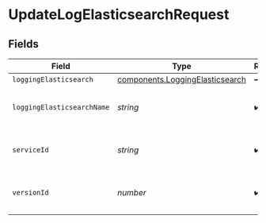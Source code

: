 # UpdateLogElasticsearchRequest


## Fields

| Field                                                                          | Type                                                                           | Required                                                                       | Description                                                                    | Example                                                                        |
| ------------------------------------------------------------------------------ | ------------------------------------------------------------------------------ | ------------------------------------------------------------------------------ | ------------------------------------------------------------------------------ | ------------------------------------------------------------------------------ |
| `loggingElasticsearch`                                                         | [components.LoggingElasticsearch](../../models/shared/loggingelasticsearch.md) | :heavy_minus_sign:                                                             | N/A                                                                            |                                                                                |
| `loggingElasticsearchName`                                                     | *string*                                                                       | :heavy_check_mark:                                                             | The name for the real-time logging configuration.                              | test-log-endpoint                                                              |
| `serviceId`                                                                    | *string*                                                                       | :heavy_check_mark:                                                             | Alphanumeric string identifying the service.                                   | SU1Z0isxPaozGVKXdv0eY                                                          |
| `versionId`                                                                    | *number*                                                                       | :heavy_check_mark:                                                             | Integer identifying a service version.                                         | 1                                                                              |